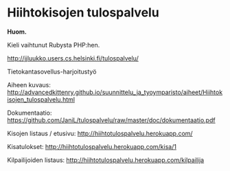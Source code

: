# Hiihtokisojen tulospalvelu

**Huom.**

Kieli vaihtunut Rubysta PHP:hen.

http://jjluukko.users.cs.helsinki.fi/tulospalvelu/

Tietokantasovellus-harjoitustyö

Aiheen kuvaus: http://advancedkittenry.github.io/suunnittelu_ja_tyoymparisto/aiheet/Hiihtokisojen_tulospalvelu.html

Dokumentaatio: https://github.com/JaniL/tulospalvelu/raw/master/doc/dokumentaatio.pdf

Kisojen listaus / etusivu: http://hiihtotulospalvelu.herokuapp.com/

Kisatulokset: http://hiihtotulospalvelu.herokuapp.com/kisa/1

Kilpailijoiden listaus: http://hiihtotulospalvelu.herokuapp.com/kilpailija

